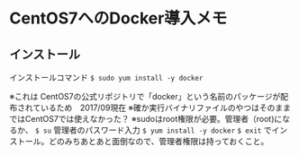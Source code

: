 # CentOS7へのDocker導入メモ

## インストール
インストールコマンド 
`$ sudo yum install -y docker`

※これは CentOS7の公式リポジトリで「docker」という名前のパッケージが配布されているため　2017/09現在 
※確か実行バイナリファイルのやつはそのままではCentOS7では使えなかった？ 
※sudoはroot権限が必要。管理者（root)になるか、 
`$ su` 
管理者のパスワード入力 
`$ yum install -y docker` 
`$ exit` 
でインストール。どのみちあとあと面倒なので、管理者権限は持っておくこと。
